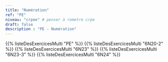 ```yaml
---
title: "Numération"
ref: "PE"
niveau: "crpee" # penser à remetre crpe
draft: false
description : "PE - Numération"
---
```


{{% listeDesExercicesMulti "PE" %}}
{{% listeDesExercicesMulti "6N20-2" %}}
{{% listeDesExercicesMulti "6N23" %}}
{{% listeDesExercicesMulti "6N23-3" %}}
{{% listeDesExercicesMulti "6N24" %}}